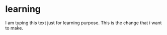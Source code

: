 # learning

I am typing this text just for learning purpose.
This is the change that i want to make.
